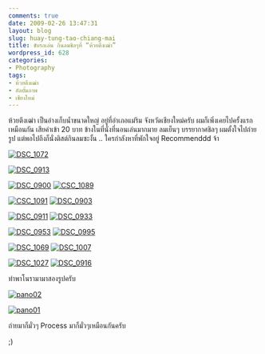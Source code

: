 ```yaml
---
comments: true
date: 2009-02-26 13:47:31
layout: blog
slug: huay-tung-tao-chiang-mai
title: ขับรถเล่น กินลมชิลๆที่ “ห้วยตึงเฒ่า”
wordpress_id: 628
categories:
- Photography
tags:
- ห้วยตึงเฒ่า
- อัลบั้มภาพ
- เชียงใหม่
---
```


ห้วยตึงเฒ่า เป็นอ่างเก็บน้ำขนาดใหญ่ อยู่ที่อำเภอแม่ริม จังหวัดเชียงใหม่ครับ ผมก็เพิ่งเคยไปครั้งแรกเหมือนกัน เสียค่าเข้า 20 บาท ข้างในที่นั่งที่นอนเล่นมากมาย ลมเย็นๆ บรรยากาศชิลๆ ผมตั้งใจไปถ่ายรูป แต่พอไปถึงก็นั่งติสต์กินลมซะงั้น .. ใครกำลังหาที่พักใจอยู่ Recommenddd จ้า

 

[![DSC_1072](http://www.armno.in.th/wp-content/uploads/2009/02/dsc-1072-thumb.jpg)](http://www.armno.in.th/wp-content/uploads/2009/02/dsc-1072.jpg)

 

[![DSC_0913](http://www.armno.in.th/wp-content/uploads/2009/02/dsc-0913-thumb.jpg)](http://www.armno.in.th/wp-content/uploads/2009/02/dsc-0913.jpg)

 

 

[![DSC_0900](http://www.armno.in.th/wp-content/uploads/2009/02/dsc-0900-thumb.jpg)](http://www.armno.in.th/wp-content/uploads/2009/02/dsc-0900.jpg) [![CSC_1089](http://www.armno.in.th/wp-content/uploads/2009/02/csc-1089-thumb.jpg)](http://www.armno.in.th/wp-content/uploads/2009/02/csc-1089.jpg)

 

[![CSC_1091](http://www.armno.in.th/wp-content/uploads/2009/02/csc-1091-thumb.jpg)](http://www.armno.in.th/wp-content/uploads/2009/02/csc-1091.jpg) [![DSC_0903](http://www.armno.in.th/wp-content/uploads/2009/02/dsc-0903-thumb.jpg)](http://www.armno.in.th/wp-content/uploads/2009/02/dsc-0903.jpg)

 

[![DSC_0911](http://www.armno.in.th/wp-content/uploads/2009/02/dsc-0911-thumb.jpg)](http://www.armno.in.th/wp-content/uploads/2009/02/dsc-0911.jpg) [![DSC_0933](http://www.armno.in.th/wp-content/uploads/2009/02/dsc-0933-thumb.jpg)](http://www.armno.in.th/wp-content/uploads/2009/02/dsc-0933.jpg)

 

[![DSC_0953](http://www.armno.in.th/wp-content/uploads/2009/02/dsc-0953-thumb.jpg)](http://www.armno.in.th/wp-content/uploads/2009/02/dsc-0953.jpg) [![DSC_0995](http://www.armno.in.th/wp-content/uploads/2009/02/dsc-0995-thumb.jpg)](http://www.armno.in.th/wp-content/uploads/2009/02/dsc-0995.jpg)

 

[![DSC_1069](http://www.armno.in.th/wp-content/uploads/2009/02/dsc-1069-thumb.jpg)](http://www.armno.in.th/wp-content/uploads/2009/02/dsc-1069.jpg) [![DSC_1007](http://www.armno.in.th/wp-content/uploads/2009/02/dsc-1007-thumb.jpg)](http://www.armno.in.th/wp-content/uploads/2009/02/dsc-1007.jpg)

 

[![DSC_1027](http://www.armno.in.th/wp-content/uploads/2009/02/dsc-1027-thumb.jpg)](http://www.armno.in.th/wp-content/uploads/2009/02/dsc-1027.jpg) [![DSC_0916](http://www.armno.in.th/wp-content/uploads/2009/02/dsc-0916-thumb.jpg)](http://www.armno.in.th/wp-content/uploads/2009/02/dsc-0916.jpg)

 

ทำพาโนรามามาสองรูปครับ

 

[![pano02](http://www.armno.in.th/wp-content/uploads/2009/02/pano02-thumb.jpg)](http://www.armno.in.th/wp-content/uploads/2009/02/pano02.jpg)

 

[![pano01](http://www.armno.in.th/wp-content/uploads/2009/02/pano01-thumb.jpg)](http://www.armno.in.th/wp-content/uploads/2009/02/pano01.jpg)

 

 

 

 

 

 

 

 

 

 

 

 

 

 

 

ถ่ายมาก็มั่วๆ Process มาก็มั่วๆเหมือนกันครับ

 

;)
